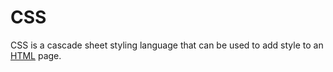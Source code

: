 # CSS

CSS is a cascade sheet styling language that can be used to add style to an [HTML](/wiki/HTML) page.
